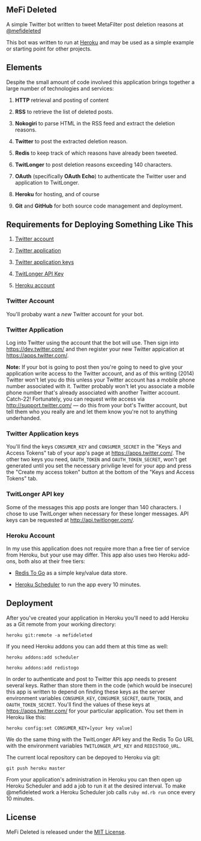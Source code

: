 ## MeFi Deleted

A simple Twitter bot written to tweet MetaFilter post deletion reasons at [@mefideleted](https://twitter.com/mefideleted)

This bot was written to run at [Heroku](http://heroku.com/) and may be used as a simple example or starting point for other projects.

## Elements

Despite the small amount of code involved this application brings together a large number of technologies and services:

1) **HTTP** retrieval and posting of content

2) **RSS** to retrieve the list of deleted posts.

3) **Nokogiri** to parse HTML in the RSS feed and extract the deletion reasons.

4) **Twitter** to post the extracted deletion reason.

5) **Redis** to keep track of which reasons have already been tweeted.

6) **TwitLonger** to post deletion reasons exceeding 140 characters. 

7) **OAuth** (specifically **OAuth Echo**) to authenticate the Twitter user and application to TwitLonger.

8) **Heroku** for hosting, and of course

9) **Git** and **GitHub** for both source code management and deployment.

## Requirements for Deploying Something Like This

1) [Twitter account](#twitter-account)

2) [Twitter application](#twitter-application)

3) [Twitter application keys](#twitter-application-keys)

4) [TwitLonger API Key](#twitlonger-api-key)

5) [Heroku account](#heroku-account)

### Twitter Account

You'll probaby want a _new_ Twitter account for your bot.

### Twitter Application

Log into Twitter using the account that the bot will use. Then sign into https://dev.twitter.com/ and then register your new Twitter appication at https://apps.twitter.com/.

**Note:** If your bot is going to post then you're going to need to give your application write access to the Twitter account, and as of this writing (2014) Twitter won't let you do this unless your Twitter account has a mobile phone number associated with it. Twitter probably won't let you associate a mobile phone number that's already associated with another Twitter account. Catch-22! Fortunately, you can request write access via http://support.twitter.com/ — do this from your bot's Twitter account, but tell them who you really are and let them know you're not to anything underhanded.

### Twitter Application keys

You'll find the keys `CONSUMER_KEY` and `CONSUMER_SECRET` in the "Keys and Access Tokens" tab of your app's page at https://apps.twitter.com/. The other two keys you need, `OAUTH_TOKEN` and `OAUTH_TOKEN_SECRET`, won't get generated until you set the necessary privilige level for your app and press the "Create my access token" button at the bottom of the "Keys and Access Tokens" tab.

### TwitLonger API key

Some of the messages this app posts are longer than 140 characters. I chose to use TwitLonger when necessary for these longer messages. API keys can be requested at http://api.twitlonger.com/. 

### Heroku Account

In my use this application does not require more than a free tier of service from Heroku, but your use may differ. This app also uses two Heroku add-ons, both also at their free tiers:

- [Redis To Go](https://addons.heroku.com/redistogo) as a simple key/value data store.

- [Heroku Scheduler](https://addons.heroku.com/scheduler) to run the app every 10 minutes.

## Deployment

After you've created your application in Heroku you'll need to add Heroku as a Git remote from your working directory: 

    heroku git:remote -a mefideleted

If you need Heroku addons you can add them at this time as well: 

    heroku addons:add scheduler

    heroku addons:add redistogo

In order to authenticate and post to Twitter this app needs to present several keys. Rather than store them in the code (which would be insecure) this app is written to depend on finding these keys as the server environment variables `CONSUMER_KEY`, `CONSUMER_SECRET`, `OAUTH_TOKEN`, and `OAUTH_TOKEN_SECRET`. You'll find the values of these keys at https://apps.twitter.com/ for your particular application. You set them in Heroku like this:

    heroku config:set CONSUMER_KEY=[your key value]

We do the same thing with the TwitLonger API key and the Redis To Go URL with the environment variables `TWITLONGER_API_KEY` and `REDISTOGO_URL`.

The current local repository can be depoyed to Heroku via git:

    git push heroku master

From your application's administration in Heroku you can then open up Heroku Scheduler and add a job to run it at the desired interval. To make @mefideleted work a Heroku Scheduler job calls `ruby md.rb run` once every 10 minutes.

## License

MeFi Deleted is released under the [MIT License](http://www.opensource.org/licenses/MIT).